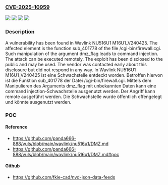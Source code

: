 ### [CVE-2025-10959](https://cve.mitre.org/cgi-bin/cvename.cgi?name=CVE-2025-10959)
![](https://img.shields.io/static/v1?label=Product&message=NU516U1&color=blue)
![](https://img.shields.io/static/v1?label=Version&message=M16U1_V240425%20&color=brightgreen)
![](https://img.shields.io/static/v1?label=Vulnerability&message=Command%20Injection&color=brightgreen)
![](https://img.shields.io/static/v1?label=Vulnerability&message=Injection&color=brightgreen)

### Description

A vulnerability has been found in Wavlink NU516U1 M16U1_V240425. The affected element is the function sub_401778 of the file /cgi-bin/firewall.cgi. Such manipulation of the argument dmz_flag leads to command injection. The attack can be executed remotely. The exploit has been disclosed to the public and may be used. The vendor was contacted early about this disclosure but did not respond in any way.
In Wavlink NU516U1 M16U1_V240425 ist eine Schwachstelle entdeckt worden. Betroffen hiervon ist die Funktion sub_401778 der Datei /cgi-bin/firewall.cgi. Mittels dem Manipulieren des Arguments dmz_flag mit unbekannten Daten kann eine command injection-Schwachstelle ausgenutzt werden. Der Angriff kann remote ausgeführt werden. Die Schwachstelle wurde öffentlich offengelegt und könnte ausgenutzt werden.

### POC

#### Reference
- https://github.com/panda666-888/vuls/blob/main/wavlink/nu516u1/DMZ.md
- https://github.com/panda666-888/vuls/blob/main/wavlink/nu516u1/DMZ.md#poc

#### Github
- https://github.com/fkie-cad/nvd-json-data-feeds

